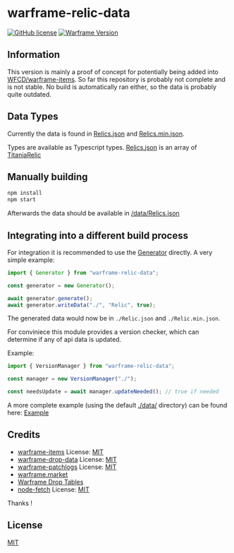 # warframe-relic-data

[![GitHub license](https://img.shields.io/github/license/TitaniaProject/warframe-relic-data?style=for-the-badge)](https://github.com/TitaniaProject/warframe-relic-data/blob/master/License)
[![Warframe Version](https://img.shields.io/badge/dynamic/json?color=blueviolet&label=Warframe%20Version&query=%24.version&url=https%3A%2F%2Fraw.githubusercontent.com%2FTitaniaProject%2Fwarframe-relic-data%2Fdevelopment%2Fdata%2Fversion.json&style=for-the-badge)](https://github.com/TitaniaProject/warframe-relic-data/blob/development/data/version.json)

## Information

This version is mainly a proof of concept for potentially being added into [WFCD/warframe-items](https://github.com/WFCD/warframe-items).
So far this repository is probably not complete and is not stable.
No build is automatically ran either, so the data is probably quite outdated.

## Data Types

Currently the data is found in [Relics.json](/data/Relics.json) and [Relics.min.json](/data/Relics.min.json).

Types are available as Typescript types.
[Relics.json](/data/Relics.json) is an array of [TitaniaRelic](/src/Types.ts)

## Manually building
```bash
npm install
npm start
```
Afterwards the data should be available in [/data/Relics.json](/data/Relics.json)

## Integrating into a different build process

For integration it is recommended to use the [Generator](/src/Generator.ts) directly.
A very simple example:

```ts
import { Generator } from "warframe-relic-data";

const generator = new Generator();

await generator.generate();
await generator.writeData("./", "Relic", true);
```
The generated data would now be in `./Relic.json` and `./Relic.min.json`.

For conviniece this module provides a version checker, which can determine if any of api data is updated.

Example:

```ts
import { VersionManager } from "warframe-relic-data";

const manager = new VersionManager("./");

const needsUpdate = await manager.updateNeeded(); // true if needed

```

A more complete example (using the default [./data/](./data/) directory) can be found here: [Example](./src/Build.ts)

## Credits

- [warframe-items](https://github.com/WFCD/warframe-items) License: [MIT](https://github.com/WFCD/warframe-items/blob/master/LICENSE)
- [warframe-drop-data](https://github.com/WFCD/warframe-drop-data) License: [MIT](https://github.com/WFCD/warframe-drop-data/blob/main/LICENSE)
- [warframe-patchlogs](https://github.com/WFCD/warframe-patchlogs) License: [MIT](https://github.com/WFCD/warframe-patchlogs/blob/master/LICENSE)
- [warframe.market](https://warframe.market)
- [Warframe Drop Tables](https://n8k6e2y6.ssl.hwcdn.net/repos/hnfvc0o3jnfvc873njb03enrf56.html)
- [node-fetch](https://github.com/node-fetch/node-fetch/tree/2.x) License: [MIT](https://github.com/node-fetch/node-fetch/blob/2.x/LICENSE.md)

Thanks !

## License

[MIT](/License)